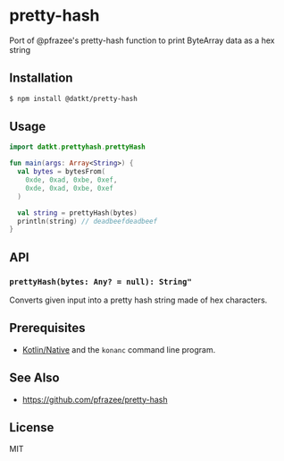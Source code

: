 pretty-hash
===========

Port of @pfrazee's pretty-hash function to print ByteArray data as a hex string

## Installation

```sh
$ npm install @datkt/pretty-hash
```

## Usage

```kotlin
import datkt.prettyhash.prettyHash

fun main(args: Array<String>) {
  val bytes = bytesFrom(
    0xde, 0xad, 0xbe, 0xef,
    0xde, 0xad, 0xbe, 0xef
  )

  val string = prettyHash(bytes)
  println(string) // deadbeefdeadbeef
}
```

## API

### `prettyHash(bytes: Any? = null): String"`

Converts given input into a pretty hash string made of hex characters.

## Prerequisites

* [Kotlin/Native](https://github.com/JetBrains/kotlin-native) and the
  `konanc` command line program.

## See Also

* https://github.com/pfrazee/pretty-hash

## License

MIT
